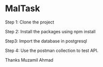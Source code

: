 # MalTask

Step 1: Clone the project


Step 2: Install the packages
 using npm install
 
 
 Step3: Import the database in postgresql
 
 
 Step 4: Use the postman collection to test API.
 
 
 Thanks
 Muzamil Ahmad
